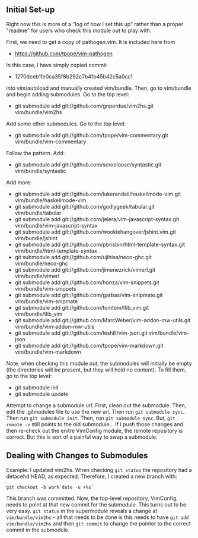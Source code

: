 Initial Set-up
--------------

Right now this is more of a "log of how I set this up" rather than a 
proper "readme" for users who check this module out to play with.

First, we need to get a copy of pathogen.vim. It is included here from

* https://github.com/tpope/vim-pathogen

In this case, I have simply copied commit 

* 1270dceb1fe0ca35f8b292c7b41b45b42c5a0cc1

into vim/autoload and manually created vim/bundle. Then, go to vim/bundle
and begin adding submodules. Go to the top level:

* git submodule add git://github.com/gnperdue/vim2hs.git vim/bundle/vim2hs

Add some other submodules. Go to the top level:

* git submodule add git://github.com/tpope/vim-commentary.git vim/bundle/vim-commentary

Follow the pattern. Add:

* git submodule add git://github.com/scrooloose/syntastic.git vim/bundle/syntastic

Add more:

* git submodule add git://github.com/lukerandall/haskellmode-vim.git vim/bundle/haskellmode-vim
* git submodule add git://github.com/godlygeek/tabular.git vim/bundle/tabular
* git submodule add git://github.com/jelera/vim-javascript-syntax.git vim/bundle/vim-javascript-syntax
* git submodule add git://github.com/wookiehangover/jshint.vim.git vim/bundle/jshint
* git submodule add git://github.com/pbrisbin/html-template-syntax.git vim/bundle/html-template-syntax
* git submodule add git://github.com/ujihisa/neco-ghc.git vim/bundle/neco-ghc
* git submodule add git://github.com/jimenezrick/vimerl.git vim/bundle/vimerl
* git submodule add git://github.com/honza/vim-snippets.git vim/bundle/vim-snippets
* git submodule add git://github.com/garbas/vim-snipmate.git vim/bundle/vim-snipmate
* git submodule add git://github.com/tomtom/tlib_vim.git vim/bundle/tlib_vim
* git submodule add git://github.com/MarcWeber/vim-addon-mw-utils.git vim/bundle/vim-addon-mw-utils
* git submodule add git://github.com/leshill/vim-json.git vim/bundle/vim-json
* git submodule add git://github.com/tpope/vim-markdown.git vim/bundle/vim-markdown

Note, when checking this module out, the submodules will initially be empty (the 
directories will be present, but they will hold no content). To fill them, go to the 
top level:

* git submodule init
* git submodule update

Attempt to change a submodule url: First, clean out the submodule. Then, edit the .gitmodules
file to use the new url. Then run `git submodule sync`. Then run `git submodule init`. 
Then, run `git submodule sync`. But, `git remote -v` still points to the old submodule... 
If I push those changes and then re-check out the enitre VimConfig module, the remote 
repository is correct. But this is sort of a painful way to swap a submodule.

Dealing with Changes to Submodules
----------------------------------

Example: I updated vim2hs. When checking `git status` the repository had a detacehd HEAD, 
as expected. Therefore, I created a new branch with:

    git checkout -b work`date -u +%s`

This branch was committed. Now, the top-level repository, VimConfig, needs to point at 
that new commit for the submodule. This turns out to be very easy. `git status` in the 
supermodule reveals a change at `vim/bundle/vim2hs` - all that needs to be done is this
needs to have `git add vim/bundle/vim2hs` and then `git commit` to change the pointer
to the correct commit in the submodule.
